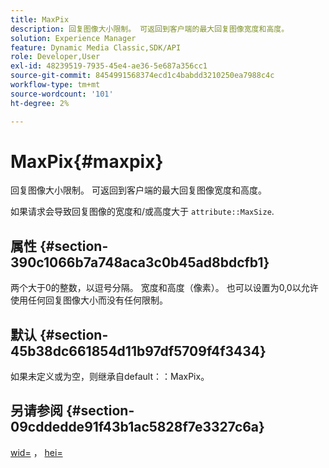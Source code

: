 ```yaml
---
title: MaxPix
description: 回复图像大小限制。 可返回到客户端的最大回复图像宽度和高度。
solution: Experience Manager
feature: Dynamic Media Classic,SDK/API
role: Developer,User
exl-id: 48239519-7935-45e4-ae36-5e687a356cc1
source-git-commit: 8454991568374ecd1c4babdd3210250ea7988c4c
workflow-type: tm+mt
source-wordcount: '101'
ht-degree: 2%

---
```


# MaxPix{#maxpix}

回复图像大小限制。 可返回到客户端的最大回复图像宽度和高度。

如果请求会导致回复图像的宽度和/或高度大于 `attribute::MaxSize`.

## 属性 {#section-390c1066b7a748aca3c0b45ad8bdcfb1}

两个大于0的整数，以逗号分隔。 宽度和高度（像素）。 也可以设置为0,0以允许使用任何回复图像大小而没有任何限制。

## 默认 {#section-45b38dc661854d11b97df5709f4f3434}

如果未定义或为空，则继承自default：：MaxPix。

## 另请参阅 {#section-09cddedde91f43b1ac5828f7e3327c6a}

[wid=](../../../../../ir-api/http-protocol/image-rendering-api-ref/c-ir-http-protocol-ref/c-ir-http-protocol-command-reference/r-ir-wid.md#reference-b7e691b0624941168c94b2749ae233ec) ， [hei=](../../../../../ir-api/http-protocol/image-rendering-api-ref/c-ir-http-protocol-ref/c-ir-http-protocol-command-reference/r-ir-hei.md#reference-1c08f60365a94417a39867c09cac5478)
